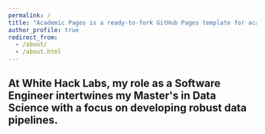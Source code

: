 ```yaml
---
permalink: /
title: "Academic Pages is a ready-to-fork GitHub Pages template for academic personal websites"
author_profile: true
redirect_from: 
  - /about/
  - /about.html
---
```

At White Hack Labs, my role as a Software Engineer intertwines my Master's in Data Science with a focus on developing robust data pipelines.
------
